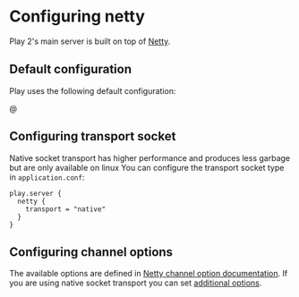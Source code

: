 <!--- Copyright (C) 2009-2016 Typesafe Inc. <http://www.typesafe.com> -->
# Configuring netty

Play 2's main server is built on top of [Netty](http://netty.io/).

## Default configuration

Play uses the following default configuration:

@[](/confs/play-netty-server/reference.conf)

## Configuring transport socket

Native socket transport has higher performance and produces less garbage but are only available on linux 
You can configure the transport socket type in `application.conf`:

```properties
play.server {
  netty {
    transport = "native"
  }
}
```

## Configuring channel options

The available options are defined in [Netty channel option documentation](http://netty.io/4.0/api/io/netty/channel/ChannelOption.htm).
If you are using native socket transport you can set [additional options](http://netty.io/4.0/api/io/netty/channel/epoll/EpollChannelOption.html).